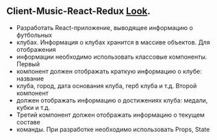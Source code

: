 ## Client-Music-React-Redux [Look](https://maksimdubovyi.github.io/React-app-that-displays-information-about-football-clubs/).
- Разработать React-приложение, выводящее информацию о футбольных 
- клубах. Информация о клубах хранится в массиве объектов. Для отображения 
- информации необходимо использовать классовые компоненты. Первый 
- компонент должен отображать краткую информацию о клубе: название 
- клуба, город, дата основания клуба, герб клуба и т.д. Второй компонент 
- должен отображать информацию о достижениях клуба: медали, кубки и т.д.
- Третий компонент должен отображать информацию о текущем составе 
- команды. При разработке необходимо использовать Props, State
